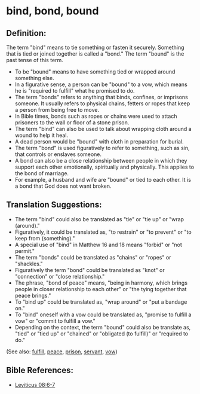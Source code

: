 # bind, bond, bound #

## Definition: ##

The term "bind" means to tie something or fasten it securely. Something that is tied or joined together is called a "bond." The term "bound" is the past tense of this term.

* To be "bound" means to have something tied or wrapped around something else.
* In a figurative sense, a person can be "bound" to a vow, which means he is "required to fulfill" what he promised to do.
* The term "bonds" refers to anything that binds, confines, or imprisons someone. It usually refers to physical chains, fetters or ropes that keep a person from being free to move.
* In Bible times, bonds such as ropes or chains were used to attach prisoners to the wall or floor of a stone prison.
* The term "bind" can also be used to talk about wrapping cloth around a wound to help it heal.
* A dead person would be "bound" with cloth in preparation for burial.
* The term "bond" is used figuratively to refer to something, such as sin, that controls or enslaves someone.
* A bond can also be a close relationship between people in which they support each other emotionally, spiritually and physically. This applies to the bond of marriage.
* For example, a husband and wife are "bound" or tied to each other. It is a bond that God does not want broken.

## Translation Suggestions: ##

* The term "bind" could also be translated as "tie" or "tie up" or "wrap (around)."
* Figuratively, it could be translated as, "to restrain" or "to prevent" or "to keep from (something)."
* A special use of "bind" in Matthew 16 and 18 means "forbid" or "not permit."
* The term "bonds" could be translated as "chains" or "ropes" or "shackles."
* Figuratively the term "bond" could be translated as "knot" or "connection" or "close relationship."
* The phrase, "bond of peace" means, "being in harmony, which brings people in closer relationship to each other" or "the tying together that peace brings."
* To "bind up" could be translated as, "wrap around" or "put a bandage on."
* To "bind" oneself with a vow could be translated as, "promise to fulfill a vow" or "commit to fulfill a vow."
* Depending on the context, the term "bound" could also be translate as, "tied" or "tied up" or "chained" or "obligated (to fulfill)" or "required to do."

(See also: [fulfill](../kt/fulfill.md), [peace](../other/peace.md), [prison](../other/prison.md), [servant](../other/servant.md), [vow](../kt/vow.md))

## Bible References: ##

* [Leviticus 08:6-7](https://door43.org/en/bible/notes/lev/08/06)

